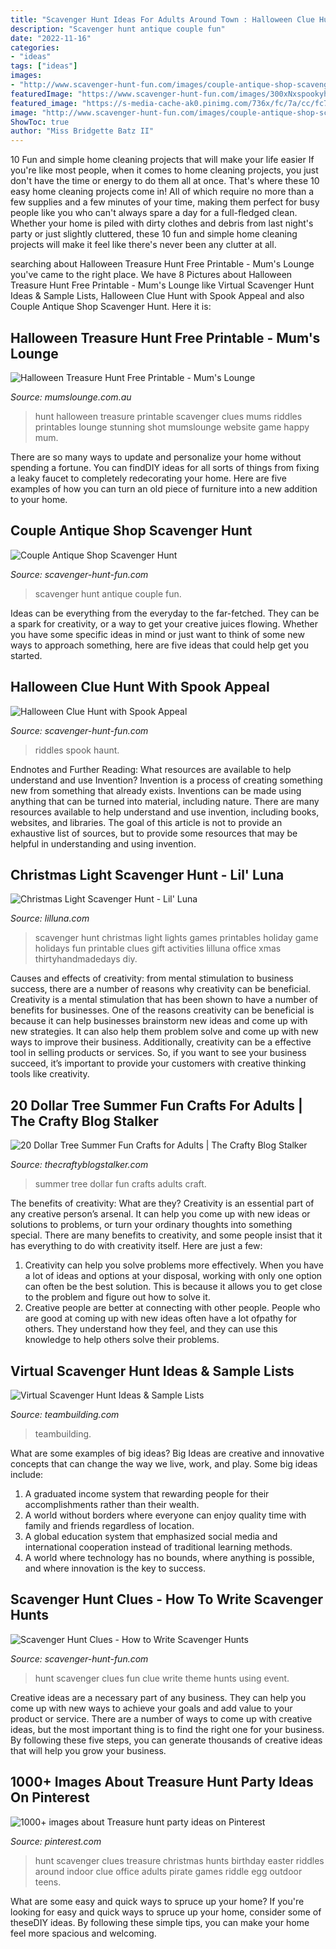 ```yaml
---
title: "Scavenger Hunt Ideas For Adults Around Town : Halloween Clue Hunt With Spook Appeal"
description: "Scavenger hunt antique couple fun"
date: "2022-11-16"
categories:
- "ideas"
tags: ["ideas"]
images:
- "http://www.scavenger-hunt-fun.com/images/couple-antique-shop-scavenger-hunt-21798605.jpg"
featuredImage: "https://www.scavenger-hunt-fun.com/images/300xNxspookyhalloweencluehuntpin.jpg.pagespeed.ic.oT1Ja8qY9V.jpg"
featured_image: "https://s-media-cache-ak0.pinimg.com/736x/fc/7a/cc/fc7acc19899d3a3851a4229a6d89a526.jpg"
image: "http://www.scavenger-hunt-fun.com/images/couple-antique-shop-scavenger-hunt-21798605.jpg"
ShowToc: true
author: "Miss Bridgette Batz II"
---
```



10 Fun and simple home cleaning projects that will make your life easier
If you're like most people, when it comes to home cleaning projects, you just don't have the time or energy to do them all at once. That's where these 10 easy home cleaning projects come in! All of which require no more than a few supplies and a few minutes of your time, making them perfect for busy people like you who can't always spare a day for a full-fledged clean. Whether your home is piled with dirty clothes and debris from last night's party or just slightly cluttered, these 10 fun and simple home cleaning projects will make it feel like there's never been any clutter at all.

	

		
searching about Halloween Treasure Hunt Free Printable - Mum&#039;s Lounge you've came to the right place. We have 8 Pictures about Halloween Treasure Hunt Free Printable - Mum&#039;s Lounge like Virtual Scavenger Hunt Ideas &amp; Sample Lists, Halloween Clue Hunt with Spook Appeal and also Couple Antique Shop Scavenger Hunt. Here it is:
		
    
## Halloween Treasure Hunt Free Printable - Mum&#039;s Lounge

<img loading=lazy src="http://mumslounge.com.au/wp-content/uploads/2014/10/Screen_Shot_2014-10-31_at_12.14.07_pm.png" onerror="this.onerror=null;this.src='https://tse4.mm.bing.net/th?id=OIP.xmnCuWwnVpZh6PW4d1pXKgHaNX&amp;pid=15.1';" alt="Halloween Treasure Hunt Free Printable - Mum&#039;s Lounge">

_Source: mumslounge.com.au_

>hunt halloween treasure printable scavenger clues mums riddles printables lounge stunning shot mumslounge website game happy mum. 

	

There are so many ways to update and personalize your home without spending a fortune. You can findDIY ideas for all sorts of things from fixing a leaky faucet to completely redecorating your home. Here are five examples of how you can turn an old piece of furniture into a new addition to your home.

    
## Couple Antique Shop Scavenger Hunt

<img loading=lazy src="http://www.scavenger-hunt-fun.com/images/couple-antique-shop-scavenger-hunt-21798605.jpg" onerror="this.onerror=null;this.src='https://tse4.mm.bing.net/th?id=OIP.Fn4xP9ufDUXhUobn9Wc4gwAAAA&amp;pid=15.1';" alt="Couple Antique Shop Scavenger Hunt">

_Source: scavenger-hunt-fun.com_

>scavenger hunt antique couple fun. 

	

Ideas can be everything from the everyday to the far-fetched. They can be a spark for creativity, or a way to get your creative juices flowing. Whether you have some specific ideas in mind or just want to think of some new ways to approach something, here are five ideas that could help get you started.

    
## Halloween Clue Hunt With Spook Appeal

<img loading=lazy src="https://www.scavenger-hunt-fun.com/images/300xNxspookyhalloweencluehuntpin.jpg.pagespeed.ic.oT1Ja8qY9V.jpg" onerror="this.onerror=null;this.src='https://tse3.mm.bing.net/th?id=OIP.7r84k3nud8WBNjbyKC0cpAHaLH&amp;pid=15.1';" alt="Halloween Clue Hunt with Spook Appeal">

_Source: scavenger-hunt-fun.com_

>riddles spook haunt. 

	

Endnotes and Further Reading: What resources are available to help understand and use Invention?
Invention is a process of creating something new from something that already exists. Inventions can be made using anything that can be turned into material, including nature. There are many resources available to help understand and use invention, including books, websites, and libraries. The goal of this article is not to provide an exhaustive list of sources, but to provide some resources that may be helpful in understanding and using invention.

    
## Christmas Light Scavenger Hunt - Lil&#039; Luna

<img loading=lazy src="https://lilluna.com/wp-content/uploads/2016/10/Christmas-Lights-Final.png" onerror="this.onerror=null;this.src='https://tse1.mm.bing.net/th?id=OIP.sOEcJedKqkGgzBJNGN_9HAHaO0&amp;pid=15.1';" alt="Christmas Light Scavenger Hunt - Lil&#039; Luna">

_Source: lilluna.com_

>scavenger hunt christmas light lights games printables holiday game holidays fun printable clues gift activities lilluna office xmas thirtyhandmadedays diy. 

	

Causes and effects of creativity: from mental stimulation to business success, there are a number of reasons why creativity can be beneficial.
Creativity is a mental stimulation that has been shown to have a number of benefits for businesses. One of the reasons creativity can be beneficial is because it can help businesses brainstorm new ideas and come up with new strategies. It can also help them problem solve and come up with new ways to improve their business. Additionally, creativity can be a effective tool in selling products or services. So, if you want to see your business succeed, it’s important to provide your customers with creative thinking tools like creativity.

    
## 20 Dollar Tree Summer Fun Crafts For Adults | The Crafty Blog Stalker

<img loading=lazy src="https://thecraftyblogstalker.com/wp-content/uploads/2021/02/dollar-tree-summer-fun-1-500x750.jpg" onerror="this.onerror=null;this.src='https://tse1.mm.bing.net/th?id=OIP.JVkv1cautJNof_uEeNUivAHaLH&amp;pid=15.1';" alt="20 Dollar Tree Summer Fun Crafts for Adults | The Crafty Blog Stalker">

_Source: thecraftyblogstalker.com_

>summer tree dollar fun crafts adults craft. 

	

The benefits of creativity: What are they?
Creativity is an essential part of any creative person’s arsenal. It can help you come up with new ideas or solutions to problems, or turn your ordinary thoughts into something special. There are many benefits to creativity, and some people insist that it has everything to do with creativity itself. Here are just a few: 
1) Creativity can help you solve problems more effectively. When you have a lot of ideas and options at your disposal, working with only one option can often be the best solution. This is because it allows you to get close to the problem and figure out how to solve it. 
2) Creative people are better at connecting with other people. People who are good at coming up with new ideas often have a lot ofpathy for others. They understand how they feel, and they can use this knowledge to help others solve their problems.

    
## Virtual Scavenger Hunt Ideas &amp; Sample Lists

<img loading=lazy src="https://teambuilding.com/wp-content/uploads/2020/07/virtual-scavenger-hunt-for-adults-791x1024.jpg" onerror="this.onerror=null;this.src='https://tse3.mm.bing.net/th?id=OIP.7Xj3VHzWMF2z56O76R68yQHaJl&amp;pid=15.1';" alt="Virtual Scavenger Hunt Ideas &amp; Sample Lists">

_Source: teambuilding.com_

>teambuilding. 

	

What are some examples of big ideas?
Big Ideas are creative and innovative concepts that can change the way we live, work, and play. Some big ideas include: 
1. A graduated income system that rewarding people for their accomplishments rather than their wealth.
2. A world without borders where everyone can enjoy quality time with family and friends regardless of location.
3. A global education system that emphasized social media and international cooperation instead of traditional learning methods.
4. A world where technology has no bounds, where anything is possible, and where innovation is the key to success.

    
## Scavenger Hunt Clues - How To Write Scavenger Hunts

<img loading=lazy src="https://www.scavenger-hunt-fun.com/images/249xNxscavengerhuntclues.jpg.pagespeed.ic.waj6A1vxLI.jpg" onerror="this.onerror=null;this.src='https://tse2.mm.bing.net/th?id=OIP.waj6A1vxLIdOw6XLsMinAQAAAA&amp;pid=15.1';" alt="Scavenger Hunt Clues - How to Write Scavenger Hunts">

_Source: scavenger-hunt-fun.com_

>hunt scavenger clues fun clue write theme hunts using event. 

	

Creative ideas are a necessary part of any business. They can help you come up with new ways to achieve your goals and add value to your product or service. There are a number of ways to come up with creative ideas, but the most important thing is to find the right one for your business. By following these five steps, you can generate thousands of creative ideas that will help you grow your business.

    
## 1000+ Images About Treasure Hunt Party Ideas On Pinterest

<img loading=lazy src="https://s-media-cache-ak0.pinimg.com/736x/fc/7a/cc/fc7acc19899d3a3851a4229a6d89a526.jpg" onerror="this.onerror=null;this.src='https://tse2.mm.bing.net/th?id=OIP.LRmyJk-03toroyq2xFo7VQHaJ6&amp;pid=15.1';" alt="1000+ images about Treasure hunt party ideas on Pinterest">

_Source: pinterest.com_

>hunt scavenger clues treasure christmas hunts birthday easter riddles around indoor clue office adults pirate games riddle egg outdoor teens. 

	

What are some easy and quick ways to spruce up your home?
If you're looking for easy and quick ways to spruce up your home, consider some of theseDIY ideas. By following these simple tips, you can make your home feel more spacious and welcoming.

